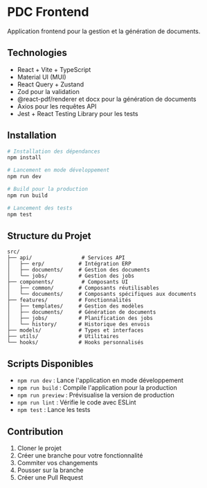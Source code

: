 # PDC Frontend

Application frontend pour la gestion et la génération de documents.

## Technologies

- React + Vite + TypeScript
- Material UI (MUI)
- React Query + Zustand
- Zod pour la validation
- @react-pdf/renderer et docx pour la génération de documents
- Axios pour les requêtes API
- Jest + React Testing Library pour les tests

## Installation

```bash
# Installation des dépendances
npm install

# Lancement en mode développement
npm run dev

# Build pour la production
npm run build

# Lancement des tests
npm test
```

## Structure du Projet

```
src/
├── api/                # Services API
│   ├── erp/           # Intégration ERP
│   ├── documents/     # Gestion des documents
│   └── jobs/          # Gestion des jobs
├── components/         # Composants UI
│   ├── common/        # Composants réutilisables
│   └── documents/     # Composants spécifiques aux documents
├── features/          # Fonctionnalités
│   ├── templates/     # Gestion des modèles
│   ├── documents/     # Génération de documents
│   ├── jobs/          # Planification des jobs
│   └── history/       # Historique des envois
├── models/            # Types et interfaces
├── utils/             # Utilitaires
└── hooks/             # Hooks personnalisés
```

## Scripts Disponibles

- `npm run dev` : Lance l'application en mode développement
- `npm run build` : Compile l'application pour la production
- `npm run preview` : Prévisualise la version de production
- `npm run lint` : Vérifie le code avec ESLint
- `npm test` : Lance les tests

## Contribution

1. Cloner le projet
2. Créer une branche pour votre fonctionnalité
3. Commiter vos changements
4. Pousser sur la branche
5. Créer une Pull Request
